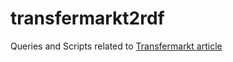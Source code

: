 # transfermarkt2rdf

Queries and Scripts related to [Transfermarkt article](https://medium.com/p/4ea9ca64873f/)
